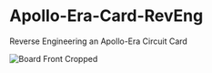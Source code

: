 # Apollo-Era-Card-RevEng
Reverse Engineering an Apollo-Era Circuit Card


![Board Front Cropped](https://github.com/Skyhawkson/Apollo-Era-Card-RevEng/assets/32376505/4598b9ab-9d86-4125-aaa9-947cf4c45a96)



